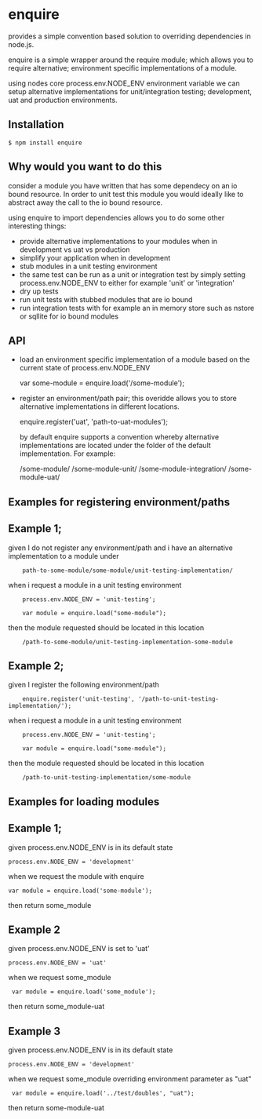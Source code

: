 # enquire

   provides a simple convention based solution to overriding dependencies in node.js.

   enquire is a simple wrapper around the require module; which allows you to require alternative;
   environment specific implementations of a module.

   using nodes core process.env.NODE_ENV environment variable we can setup alternative implementations for
   unit/integration testing; development, uat and production environments.


## Installation

    $ npm install enquire



## Why would you want to do this

   consider a module you have written that has some dependecy on an io bound resource.
   In order to unit test this module you would ideally like to abstract away the call to the io bound resource.

   using enquire to import dependencies allows you to do some other interesting things:

  - provide alternative implementations to your modules when in development vs uat vs production
   - simplify your application when in development
  - stub modules in a unit testing environment
  - the same test can be run as a unit or integration test by simply setting process.env.NODE_ENV to
    either for example 'unit' or 'integration'
   - dry up tests
   - run unit tests with stubbed modules that are io bound
   - run integration tests with for example an in memory store such as nstore or sqllite for io bound modules
 
## API

   - load an environment specific implementation of a module based on the current state of process.env.NODE_ENV

		var some-module = enquire.load('/some-module');

   - register an environment/path pair; this overidde allows you to store alternative implementations in
     different locations.

		enquire.register('uat', 'path-to-uat-modules');  


     by default enquire supports a convention whereby alternative implementations are located under the folder
     of the default implementation. For example:

		/some-module/
		/some-module-unit/
		/some-module-integration/
        /some-module-uat/
	
		

## Examples for registering environment/paths

## Example 1;

given I do not register any environment/path and i have an alternative implementation to a module under
	
		path-to-some-module/some-module/unit-testing-implementation/

when i request a module in a unit testing environment

		process.env.NODE_ENV = 'unit-testing';
		
		var module = enquire.load("some-module");

then the module requested should be located in this location

		/path-to-some-module/unit-testing-implementation-some-module

## Example 2;
			
given I register the following environment/path

    	enquire.register('unit-testing', '/path-to-unit-testing-implementation/');  

when i request a module in a unit testing environment

		process.env.NODE_ENV = 'unit-testing';
		
		var module = enquire.load("some-module");

then the module requested should be located in this location

		/path-to-unit-testing-implementation/some-module
		
		


## Examples for loading modules

## Example 1;

given process.env.NODE_ENV is in its default state 
    
	process.env.NODE_ENV = 'development'

when we request the module with enquire
 
    var module = enquire.load('some-module');

then return some_module
   

## Example 2

given process.env.NODE_ENV is set to 'uat'

	process.env.NODE_ENV = 'uat'

when we request some_module

     var module = enquire.load('some_module');

then return some_module-uat


## Example 3

given process.env.NODE_ENV is in its default state 

    process.env.NODE_ENV = 'development'

when we request some_module overriding environment parameter as "uat"

     var module = enquire.load('../test/doubles', "uat");

then return some-module-uat

